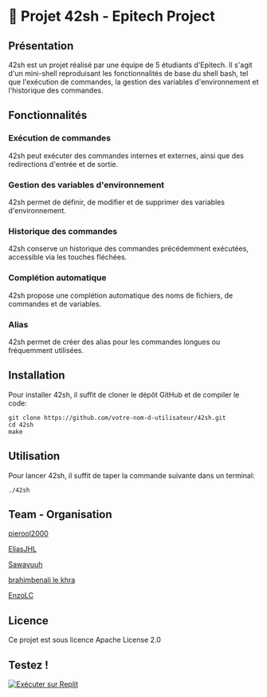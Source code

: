 # 👋 Projet 42sh - Epitech Project

## Présentation
42sh est un projet réalisé par une équipe de 5 étudiants d'Epitech. Il s'agit d'un mini-shell reproduisant les fonctionnalités de base du shell bash, tel que l'exécution de commandes, la gestion des variables d'environnement et l'historique des commandes.

## Fonctionnalités
### Exécution de commandes
42sh peut exécuter des commandes internes et externes, ainsi que des redirections d'entrée et de sortie.
### Gestion des variables d'environnement
42sh permet de définir, de modifier et de supprimer des variables d'environnement.
### Historique des commandes
42sh conserve un historique des commandes précédemment exécutées, accessible via les touches fléchées.
### Complétion automatique
42sh propose une complétion automatique des noms de fichiers, de commandes et de variables.
### Alias
42sh permet de créer des alias pour les commandes longues ou fréquemment utilisées.

## Installation

Pour installer 42sh, il suffit de cloner le dépôt GitHub et de compiler le code:

```
git clone https://github.com/votre-nom-d-utilisateur/42sh.git
cd 42sh
make
```

## Utilisation

Pour lancer 42sh, il suffit de taper la commande suivante dans un terminal:

```
./42sh
```

## Team - Organisation

[pierool2000](https://github.com/pierool2000)

[EliasJHL](https://github.com/eliasjhl)

[Sawayuuh](https://github.com/Sawayuuh)

[brahimbenali le khra](https://github.com/brahimbenali)

[EnzoLC](https://github.com/EnzoLobatoCoutinho)

## Licence

Ce projet est sous licence Apache License 2.0

## Testez !

[![Exécuter sur Replit](https://replit.com/badge/github/EliasJHL/42sh)](https://replit.com/@elias-josuehajj/42sh)

